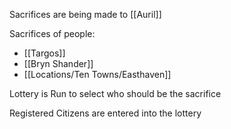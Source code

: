 Sacrifices are being made to [[Auril]]

Sacrifices of people:
- [[Targos]]
- [[Bryn Shander]]
- [[Locations/Ten Towns/Easthaven]]

Lottery is Run to select who should be the sacrifice 

Registered Citizens are entered into the lottery

